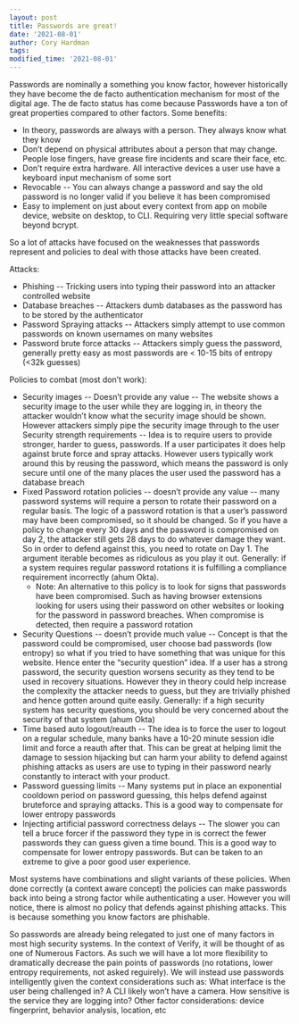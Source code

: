 ```yaml
---
layout: post
title: Passwords are great!
date: '2021-08-01'
author: Cory Hardman
tags: 
modified_time: '2021-08-01'
---
```


Passwords are nominally a something you know factor, however historically they have become the de facto authentication mechanism for most of the digital age. The de facto status has come because Passwords have a ton of great properties compared to other factors. Some benefits:

* In theory, passwords are always with a person. They always know what they know
* Don’t depend on physical attributes about a person that may change. People lose fingers, have grease fire incidents and scare their face, etc.
* Don’t require extra hardware. All interactive devices a user use have a keyboard input mechanism of some sort
* Revocable -- You can always change a password and say the old password is no longer valid if you believe it has been compromised
* Easy to implement on just about every context from app on mobile device, website on desktop, to CLI. Requiring very little special software beyond bcrypt. 

So a lot of attacks have focused on the weaknesses that passwords represent and policies to deal with those attacks have been created. 

Attacks:
* Phishing -- Tricking users into typing their password into an attacker controlled website
* Database breaches -- Attackers dumb databases as the password has to be stored by the authenticator
* Password Spraying attacks -- Attackers simply attempt to use common passwords on known usernames on many websites
* Password brute force attacks -- Attackers simply guess the password, generally pretty easy as most passwords are < 10-15 bits of entropy (<32k guesses)

Policies to combat (most don’t work):
* Security images -- Doesn’t provide any value -- The website shows a security image to the user while they are logging in, in theory the attacker wouldn’t know what the security image should be shown. However attackers simply pipe the security image through to the user
Security strength requirements -- Idea is to require users to provide stronger, harder to guess, passwords. If a user participates it does help against brute force and spray attacks. However users typically work around this by reusing the password, which means the password is only secure until one of the many places the user used the password has a database breach
* Fixed Password rotation policies -- doesn’t provide any value -- many password systems will require a person to rotate their password on a regular basis. The logic of a password rotation is that a user’s password may have been compromised, so it should be changed. So if you have a policy to change every 30 days and the password is compromised on day 2, the attacker still gets 28 days to do whatever damage they want. So in order to defend against this, you need to rotate on Day 1. The argument iterable becomes as ridiculous as you play it out. Generally: if a system requires regular password rotations it is fulfilling a compliance requirement incorrectly (ahum Okta). 
  * Note: An alternative to this policy is to look for signs that passwords have been compromised. Such as having browser extensions looking for users using their password on other websites or looking for the password in password breaches. When compromise is detected, then require a password rotation
* Security Questions  -- doesn’t provide much value -- Concept is that the password could be compromised, user choose bad passwords (low entropy) so what if you tried to have something that was unique for this website. Hence enter the “security question” idea. If a user has a strong password, the security question worsens security as they tend to be used in recovery situations. However they in theory could help increase the complexity the attacker needs to guess, but they are trivially phished and hence gotten around quite easily. Generally: if a high security system has security questions, you should be very concerned about the security of that system (ahum Okta)
* Time based auto logout/reauth -- The idea is to force the user to logout on a regular schedule, many banks have a 10-20 minute session idle limit and force a reauth after that. This can be great at helping limit the damage to session hijacking but can harm your ability to defend against phishing attacks as users are use to typing in their password nearly constantly to interact with your product. 
* Password guessing limits -- Many systems put in place an exponential cooldown period on password guessing, this helps defend against bruteforce and spraying attacks. This is a good way to compensate for lower entropy passwords
* Injecting artificial password correctness delays -- The slower you can tell a bruce forcer if the password they type in is correct the fewer passwords they can guess given a time bound. This is a good way to compensate for lower entropy passwords. But can be taken to an extreme to give a poor good user experience.

Most systems have combinations and slight variants of these policies. When done correctly (a context aware concept) the policies can make passwords back into being a strong factor while authenticating a user. However you will notice, there is almost no policy that defends against phishing attacks. This is because something you know factors are phishable. 

So passwords are already being relegated to just one of many factors in most high security systems. In the context of Verify, it will be thought of as one of Numerous Factors. As such we will have a lot more flexibility to dramatically decrease the pain points of passwords (no rotations, lower entropy requirements, not asked reguirely). We will instead use passwords intelligently given the context considerations such as:
What interface is the user being challenged in? A CLI likely won’t have a camera. 
How sensitive is the service they are logging into?
Other factor considerations: device fingerprint, behavior analysis, location, etc


